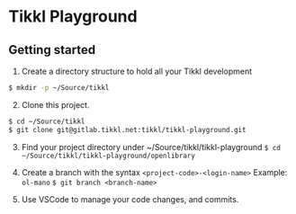 # Tikkl Playground


## Getting started

1. Create a directory structure to hold all your Tikkl development
``` bash
$ mkdir -p ~/Source/tikkl 
```

2. Clone this project.
``` bash
$ cd ~/Source/tikkl
$ git clone git@gitlab.tikkl.net:tikkl/tikkl-playground.git
```

3. Find your project directory under ~/Source/tikkl/tikkl-playground
`$ cd ~/Source/tikkl/tikkl-playground/openlibrary`

4. Create a branch with the syntax `<project-code>-<login-name>` Example: `ol-mano`
`$ git branch <branch-name>`

5. Use VSCode to manage your code changes, and commits.
